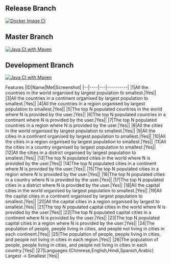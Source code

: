 ## Release Branch
[![Docker Image CI](https://github.com/WalterWQ/MethodsGroupProject/actions/workflows/docker-image.yml/badge.svg?branch=release)](https://github.com/WalterWQ/MethodsGroupProject/actions/workflows/docker-image.yml)
## Master Branch
[![Java CI with Maven](https://github.com/WalterWQ/MethodsGroupProject/actions/workflows/buildTester.yml/badge.svg?branch=master)](https://github.com/WalterWQ/MethodsGroupProject/actions/workflows/buildTester.yml)
## Development Branch
[![Java CI with Maven](https://github.com/WalterWQ/MethodsGroupProject/actions/workflows/BuildTester.yml/badge.svg)](https://github.com/WalterWQ/MethodsGroupProject/actions/workflows/BuildTester.yml)


Features
|ID|Name|Met|Screenshot|
|--|----|---|----------|
|1|All the countries in the world organised by largest population to smallest.|Yes||
|3|All the countries in a continent organised by largest population to smallest.|Yes||
|4|All the countries in a region organised by largest population to smallest.|Yes||
|5|The top N populated countries in the world where N is provided by the user.|Yes||
|6|The top N populated countries in a continent where N is provided by the user.|Yes||
|7|The top N populated countries in a region where N is provided by the user.|Yes||
|8|All the cities in the world organised by largest population to smallest.|Yes||
|9|All the cities in a continent organised by largest population to smallest.|Yes||
|10|All the cities in a region organised by largest population to smallest.|Yes||
|11|All the cities in a country organised by largest population to smallest.|Yes||
|12|All the cities in a district organised by largest population to smallest.|Yes||
|13|The top N populated cities in the world where N is provided by the user.|Yes||
|14|The top N populated cities in a continent where N is provided by the user.|Yes||
|15|The top N populated cities in a region where N is provided by the user.|Yes||
|16|The top N populated cities in a country where N is provided by the user.|Yes||
|17|The top N populated cities in a district where N is provided by the user.|Yes||
|18|All the capital cities in the world organised by largest population to smallest.|Yes||
|19|All the capital cities in a continent organised by largest population to smallest.|Yes||
|20|All the capital cities in a region organised by largest to smallest.|Yes||
|21|The top N populated capital cities in the world where N is provided by the user.|Yes||
|22|The top N populated capital cities in a continent where N is provided by the user.|Yes||
|23|The top N populated capital cities in a region where N is provided by the user.|Yes||
|24|The population of people, people living in cities, and people not living in cities in each continent.|Yes||
|25|The population of people, people living in cities, and people not living in cities in each region.|Yes||
|26|The population of people, people living in cities, and people not living in cities in each country.|Yes||
|27|Languages (Chineese,English,Hindi,Spanish,Arabic) Largest -> Smallest |Yes||

